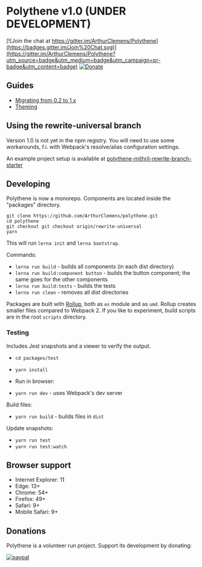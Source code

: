 # Polythene v1.0 (UNDER DEVELOPMENT)

[![Join the chat at https://gitter.im/ArthurClemens/Polythene](https://badges.gitter.im/Join%20Chat.svg)](https://gitter.im/ArthurClemens/Polythene?utm_source=badge&utm_medium=badge&utm_campaign=pr-badge&utm_content=badge)
[![Donate](https://img.shields.io/badge/Donate-PayPal-green.svg)](https://www.paypal.com/cgi-bin/webscr?cmd=_donations&business=9ZXKVTQSW3AFA&lc=NL&item_name=Arthur%20Clemens&item_number=polythene&currency_code=EUR&bn=PP%2dDonationsBF%3abtn_donateCC_LG%2egif%3aNonHosted)


## Guides 

* [Migrating from 0.2 to 1.x](packages/docs/Migration.md)
* [Theming](packages/docs/theme.md)


## Using the rewrite-universal branch

Version 1.0 is not yet in the npm registry. You will need to use some workarounds, f.i. with Webpack's resolve/alias configuration settings.

An example project setup is available at [polythene-mithril-rewrite-branch-starter](https://github.com/ArthurClemens/polythene-mithril-rewrite-branch-starter)



## Developing

Polythene is now a monorepo. Components are located inside the "packages" directory.

```
git clone https://github.com/ArthurClemens/polythene.git
cd polythene
git checkout git checkout origin/rewrite-universal
yarn
```

This will run `lerna init` and `lerna bootstrap`.

Commands:

* `lerna run build` - builds all components (in each dist directory)
* `lerna run build:component button` - builds the button component; the same goes for the other components
* `lerna run build:tests` - builds the tests
* `lerna run clean` - removes all dist directories

Packages are built with [Rollup](http://rollupjs.org), both as `es` module and as `umd`. Rollup creates smaller files compared to Webpack 2. If you like to experiment, build scripts are in the root `scripts` directory.



### Testing

Includes Jest snapshots and a viewer to verify the output.

* `cd packages/test`
* `yarn install`

* Run in browser:

* `yarn run dev` - uses Webpack's dev server

Build files:

* `yarn run build` - builds files in `dist`

Update snapshots:

* `yarn run test`
* `yarn run test:watch`



## Browser support

* Internet Explorer: 11
* Edge: 13+
* Chrome: 54+
* Firefox: 49+
* Safari: 9+
* Mobile Safari: 9+



## Donations

Polythene is a volunteer run project. Support its development by donating:

[![paypal](https://www.paypalobjects.com/en_US/i/btn/btn_donateCC_LG.gif)](https://www.paypal.com/cgi-bin/webscr?cmd=_donations&business=9ZXKVTQSW3AFA&lc=NL&item_name=Arthur%20Clemens&item_number=polythene&currency_code=EUR&bn=PP%2dDonationsBF%3abtn_donateCC_LG%2egif%3aNonHosted)
